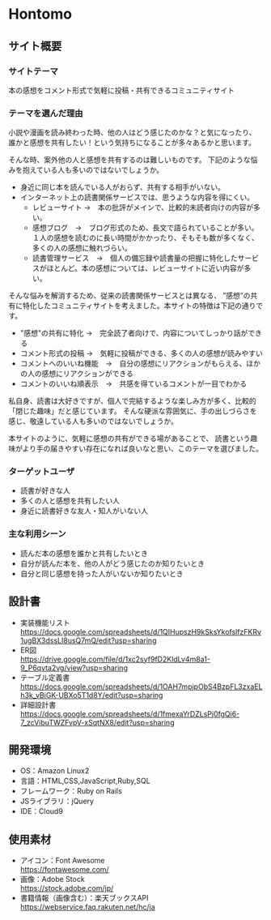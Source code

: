 # Hontomo

## サイト概要
### サイトテーマ
本の感想をコメント形式で気軽に投稿・共有できるコミュニティサイト

### テーマを選んだ理由
小説や漫画を読み終わった時、他の人はどう感じたのかな？と気になったり、
誰かと感想を共有したい！という気持ちになることが多々あるかと思います。

そんな時、案外他の人と感想を共有するのは難しいものです。
下記のような悩みを抱えている人も多いのではないでしょうか。

- 身近に同じ本を読んでいる人がおらず、共有する相手がいない。
- インターネット上の読書関係サービスでは、思うような内容を得にくい。
    - レビューサイト →　本の批評がメインで、比較的未読者向けの内容が多い。
    - 感想ブログ　→　ブログ形式のため、長文で語られていることが多い。１人の感想を読むのに長い時間がかかったり、そもそも数が多くなく、多くの人の感想に触れづらい。
    - 読書管理サービス　→　個人の備忘録や読書量の把握に特化したサービスがほとんど。本の感想については、レビューサイトに近い内容が多い。


そんな悩みを解消するため、従来の読書関係サービスとは異なる、
”感想”の共有に特化したコミュニティサイトを考えました。本サイトの特徴は下記の通りです。

- "感想"の共有に特化 →　完全読了者向けで、内容についてしっかり話ができる
- コメント形式の投稿 →　気軽に投稿ができる、多くの人の感想が読みやすい
- コメントへのいいね機能　→　自分の感想にリアクションがもらえる、ほかの人の感想にリアクションができる
- コメントのいいね順表示　→　共感を得ているコメントが一目でわかる


私自身、読書は大好きですが、個人で完結するような楽しみ方が多く、比較的「閉じた趣味」だと感じています。
そんな硬派な雰囲気に、手の出しづらさを感じ、敬遠している人も多いのではないでしょうか。

本サイトのように、気軽に感想の共有ができる場があることで、
読書という趣味がより手の届きやすい存在になれば良いなと思い、このテーマを選びました。


### ターゲットユーザ
- 読書が好きな人
- 多くの人と感想を共有したい人
- 身近に読書好きな友人・知人がいない人

### 主な利用シーン
- 読んだ本の感想を誰かと共有したいとき
- 自分が読んだ本を、他の人がどう感じたのか知りたいとき
- 自分と同じ感想を持った人がいないか知りたいとき

## 設計書
- 実装機能リスト  
  https://docs.google.com/spreadsheets/d/1QIHupszH9kSksYkofslfzFKRv1ugBX3dssLI8usQ7mQ/edit?usp=sharing
- ER図  
  https://drive.google.com/file/d/1xc2syf9fD2KldLv4m8a1-9_P6qvta2vg/view?usp=sharing
- テーブル定義書  
  https://docs.google.com/spreadsheets/d/1OAH7mpjpObS4BzpFL3zxaELh3k_vBiGK-UBXo5T1d8Y/edit?usp=sharing
- 詳細設計書  
  https://docs.google.com/spreadsheets/d/1fmexaYrDZLsPj0fgQi6-7_zcVibuTWZFvpV-xSqtNX8/edit?usp=sharing

## 開発環境
- OS：Amazon Linux2
- 言語：HTML,CSS,JavaScript,Ruby,SQL
- フレームワーク：Ruby on Rails
- JSライブラリ：jQuery
- IDE：Cloud9

## 使用素材
- アイコン：Font Awesome  
  https://fontawesome.com/
- 画像：Adobe Stock  
  https://stock.adobe.com/jp/
- 書籍情報（画像含む）：楽天ブックスAPI  
  https://webservice.faq.rakuten.net/hc/ja
